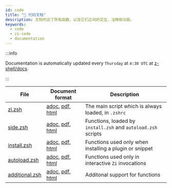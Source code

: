 ```yaml
---
id: code
title: "🔖 代码文档"
description: 文档列出了所有函数，以及它们之间的交互，注释和功能。
keywords:
  - code
  - zi-code
  - documentation
---
```


:::info

Documentation is automatically updated every `Thursday` at `4:30 UTC` at [z-shell/docs][].

:::

| File                 | Document format                   | Description                                                   |
| -------------------- | --------------------------------- | ------------------------------------------------------------- |
| [zi.zsh][2]          | [adoc][3], [pdf][4], [html][5]    | The main script which is always loaded, in `.zshrc`           |
| [side.zsh][6]        | [adoc][7], [pdf][8], [html][9]    | Functions, loaded by `install.zsh` and `autoload.zsh` scripts |
| [install.zsh][10]    | [adoc][11], [pdf][12], [html][13] | Functions used only when installing a plugin or snippet       |
| [autoload.zsh][14]   | [adoc][15], [pdf][16], [html][17] | Functions used only in interactive `Zi` invocations           |
| [additional.zsh][18] | [adoc][19], [pdf][20], [html][21] | Additonal support for functions                               |

[z-shell/docs]: https://github.com/z-shell/docs
[2]: https://github.com/z-shell/zi/blob/main/zi.zsh
[3]: https://github.com/z-shell/docs/blob/main/code/zsdoc/asciidoc/zi.zsh.adoc
[4]: https://github.com/z-shell/docs/blob/main/code/zsdoc/pdf/zi.zsh.pdf
[5]: https://z-shell.github.io/docs/code/html/zi.zsh.html
[6]: https://github.com/z-shell/zi/blob/main/lib/zsh/side.zsh
[7]: https://github.com/z-shell/docs/blob/main/code/zsdoc/asciidoc/side.zsh.adoc
[8]: https://github.com/z-shell/docs/blob/main/code/zsdoc/pdf/side.zsh.pdf
[9]: https://z-shell.github.io/docs/code/html/side.zsh.html
[10]: https://github.com/z-shell/zi/blob/main/lib/zsh/install.zsh
[11]: https://github.com/z-shell/docs/blob/main/code/zsdoc/asciidoc/install.zsh.adoc
[12]: https://github.com/z-shell/docs/blob/main/code/zsdoc/pdf/install.zsh.pdf
[13]: https://z-shell.github.io/docs/code/html/install.zsh.html
[14]: https://github.com/z-shell/zi/blob/main/lib/zsh/autoload.zsh
[15]: https://github.com/z-shell/docs/blob/main/code/zsdoc/asciidoc/autoload.zsh.adoc
[16]: https://github.com/z-shell/docs/blob/main/code/zsdoc/pdf/autoload.zsh.pdf
[17]: https://z-shell.github.io/docs/code/html/autoload.zsh.html
[18]: https://github.com/z-shell/zi/blob/main/lib/zsh/additional.zsh
[19]: https://github.com/z-shell/docs/blob/main/code/zsdoc/asciidoc/additional.zsh.adoc
[20]: https://github.com/z-shell/docs/blob/main/code/zsdoc/pdf/additional.zsh.pdf
[21]: https://z-shell.github.io/docs/code/html/additional.zsh.html
